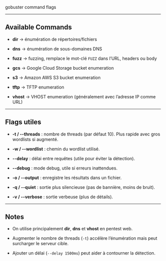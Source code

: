 gobuster command flags

---

## Available Commands

- **dir** → énumération de répertoires/fichiers
    
- **dns** → énumération de sous-domaines DNS
    
- **fuzz** → fuzzing, remplace le mot-clé `FUZZ` dans l’URL, headers ou body
    
- **gcs** → Google Cloud Storage bucket enumeration
    
- **s3** → Amazon AWS S3 bucket enumeration
    
- **tftp** → TFTP enumeration
    
- **vhost** → VHOST enumeration (généralement avec l’adresse IP comme URL)
    

---

## Flags utiles

- **-t / --threads** : nombre de threads (par défaut 10). Plus rapide avec gros wordlists si augmenté.
    
- **-w / --wordlist** : chemin du wordlist utilisé.
    
- **--delay** : délai entre requêtes (utile pour éviter la détection).
    
- **--debug** : mode debug, utile si erreurs inattendues.
    
- **-o / --output** : enregistre les résultats dans un fichier.
    
- **-q / --quiet** : sortie plus silencieuse (pas de bannière, moins de bruit).
    
- **-v / --verbose** : sortie verbeuse (plus de détails).
    

---

## Notes

- On utilise principalement **dir**, **dns** et **vhost** en pentest web.
    
- Augmenter le nombre de threads (`-t`) accélère l’énumération mais peut surcharger le serveur cible.
    
- Ajouter un délai (`--delay 1500ms`) peut aider à contourner la détection.